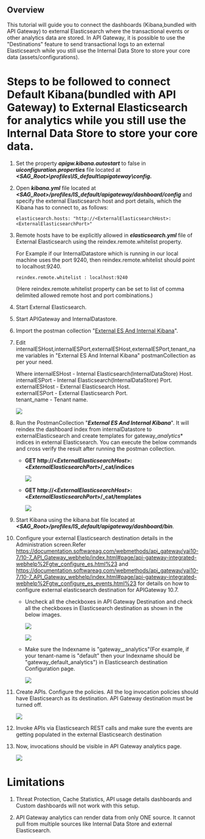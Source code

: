 Overview
--------

This tutorial will guide you to connect the dashboards (Kibana,bundled with API Gateway) to external Elasticsearch where the transactional events or other analytics data are stored. In API Gateway, it is possible to use the "Destinations" feature to send transactional logs to an external Elasticsearch while you still use the Internal Data Store to store your core data (assets/configurations). 

Steps to be followed to connect Default Kibana(bundled with API Gateway) to External Elasticsearch for analytics while you still use the Internal Data Store to store your core data.
======================================================================================================================================================================================
1.  Set the property ***apigw.kibana.autostart*** to false in ***uiconfiguration.properties*** file located at ***<SAG_Root>\profiles\IS_default\apigateway\config\.***
2.  Open ***kibana.yml*** file located at ***<SAG_Root>/profiles/IS_default/apigateway/dashboard/config*** and specify the external Elasticsearch host and port details, which the Kibana has to connect to, as follows:
    ```
    elasticsearch.hosts: "http://<ExternalElasticsearchHost>:<ExternalElasticsearchPort>"
    ```
3.  Remote hosts have to be explicitly allowed in ***elasticsearch.yml*** file of External Elasticsearch using the reindex.remote.whitelist property.
   
    For Example if our InternalDatastore which is running in our local machine uses the port 9240, then reindex.remote.whitelist should point to localhost:9240.
    ```
    reindex.remote.whitelist : localhost:9240
    ``` 
    (Here reindex.remote.whitelist property can be set to list of comma delimited allowed remote host and port combinations.)
4.  Start External Elasticsearch.
5.  Start APIGateway and InternalDatastore.
6.  Import the postman collection "[External ES And Internal Kibana](attachments/External_Es_And_Internal_Kibana.json)".
7.  Edit internalESHost,internalESPort,externalESHost,externalESPort,tenant_name variables in "External ES And Internal Kibana" postmanCollection as per your need.
    
    Where internalESHost - Internal Elasticsearch(InternalDataStore) Host. <br />
          internalESPort - Internal Elasticsearch(InternalDataStore) Port. <br />
          externalESHost - External Elasticsearch Host. <br />
          externalESPort - External Elasticsearch Port. <br />
          tenant_name - Tenant name. <br />

    ![](attachments/editPostmanCollection.png)

8.  Run the PostmanCollection "***External ES And Internal Kibana***". It will reindex the dashboard index from internalDatastore to externalElasticsearch and create templates for gateway_<tenant-name>_analytics_* indices in
    external Elasticsearch. 
    You can execute the below commands and cross verify the result after running the postman collection.
    
    -   **GET http://<_ExternalElasticsearchHost_>:<_ExternalElasticsearchPort_>/_cat/indices**
        
        ![](attachments/catIndices.PNG)
        
    -  **GET http://<_ExternalElasticsearchHost_>:<_ExternalElasticsearchPort_>/_cat/templates**
    
        ![](attachments/catTemplates.png)
        
10. Start Kibana using the kibana.bat file located at ***<SAG_Root>/profiles/IS_default/apigateway/dashboard/bin***.
11. Configure your external Elasticsearch destination details in the Administration screen.Refer https://documentation.softwareag.com/webmethods/api_gateway/yai10-7/10-7_API_Gateway_webhelp/index.html#page/api-gateway-integrated-webhelp%2Fgtw_configure_es.html%23 and
https://documentation.softwareag.com/webmethods/api_gateway/yai10-7/10-7_API_Gateway_webhelp/index.html#page/api-gateway-integrated-webhelp%2Fgtw_configure_es_events.html%23 for details on how to configure external elasticsearch destination for APIGateway 10.7.
        
    - Uncheck all the checkboxes in API Gateway Destination and check all the checkboxes in Elasticsearch destination as shown in the below images.
    
      ![](attachments/ApiGWDestination.png)
    
      ![](attachments/EsDestination.png)
    
    - Make sure the Indexname is "gateway_<tenant-name>_analytics"(For example, if your tenant-name is "default" then your Indexname should be "gateway_default_analytics") in Elasticsearch destination Configuration page.
    
      ![](attachments/EsDestinationConfiguration.png)
    
11. Create APIs. Configure the policies. All the log invocation policies should have Elasticsearch as its destination. API Gateway destination must be turned off.

      ![](attachments/logInvocationPolicy.png)
    
12. Invoke APIs via Elasticsearch REST calls and make sure the events are getting populated in the external Elasticsearch destination
13. Now, invocations should be visible in API Gateway analytics page.

      ![](attachments/analyticspage.png)
    
Limitations
===========
1. Threat Protection, Cache Statistics, API usage details dashboards and Custom dashboards will not work with this setup.

2. API Gateway analytics can render data from only ONE source. It cannot pull from multiple sources like Internal Data Store and external Elasticsearch.
